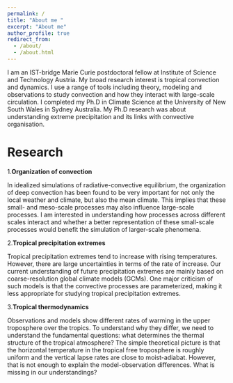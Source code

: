 ```yaml
---
permalink: /
title: "About me "
excerpt: "About me"
author_profile: true
redirect_from: 
  - /about/
  - /about.html
---
```


I am an IST-bridge Marie Curie postdoctoral fellow at Institute of Science and Technology Austria. My broad research interest is tropical convection and dynamics. I use a range of tools including theory, modeling and observations to study convection and how they interact with large-scale circulation. I completed my Ph.D in Climate Science at the University of New South Wales in Sydney Australia. My Ph.D research was about understanding extreme precipitation and its links with convective organisation.

Research
======
1.**Organization of convection**

In idealized simulations of radiative-convective equilibrium, the organization of deep convection has been found to be very important for not only the local weather and climate, but also the mean climate. This implies that these small- and meso-scale processes may also influence large-scale processes. I am interested in understanding how processes across different scales interact and whether a better representation of these small-scale processes would benefit the simulation of larger-scale phenomena.


2.**Tropical precipitation extremes**

Tropical precipitation extremes tend to increase with rising temperatures. However, there are large uncertainties in terms of the rate of increase. Our current understanding of future precipitation extremes are mainly based on coarse-resolution global climate models (GCMs). One major criticism of such models is that the convective processes are parameterized, making it less appropriate for studying tropical precipitation extremes. 

3.**Tropical thermodynamics**

Observations and models show different rates of warming in the upper troposphere over the tropics. To understand why they differ, we need to understand the fundamental questions: what determines the thermal structure of the tropical atmosphere? The simple theoretical picture is that the horizontal temperature in the tropical free troposphere is roughly uniform and the vertical lapse rates are close to moist-adiabat. However, that is not enough to explain the model-observation differences. What is missing in our understandings?




